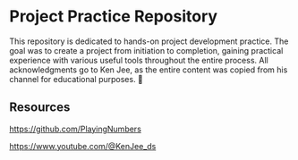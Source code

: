 # Project Practice Repository
This repository is dedicated to hands-on project development practice. The goal was to create a project from initiation to completion, gaining practical experience with various useful tools throughout the entire process. All acknowledgments go to Ken Jee, as the entire content was copied from his channel for educational purposes. 🚀
## Resources 
https://github.com/PlayingNumbers

https://www.youtube.com/@KenJee_ds
